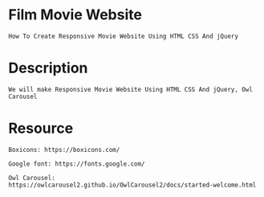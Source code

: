 # Film Movie Website

    How To Create Responsive Movie Website Using HTML CSS And jQuery


# Description

    We will make Responsive Movie Website Using HTML CSS And jQuery, Owl Carousel

# Resource

    Boxicons: https://boxicons.com/

    Google font: https://fonts.google.com/

    Owl Carousel: https://owlcarousel2.github.io/OwlCarousel2/docs/started-welcome.html
